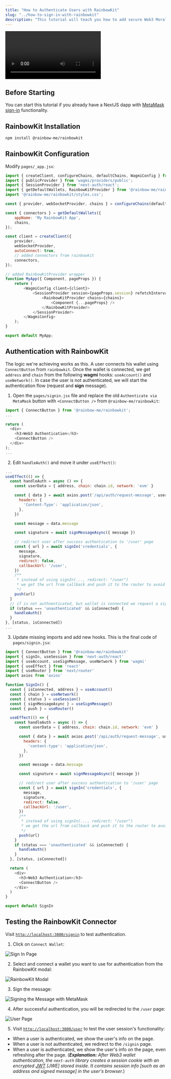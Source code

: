 ```yaml
---
title: "How to Authenticate Users with RainbowKit"
slug: "../how-to-sign-in-with-rainbowkit"
description: "This tutorial will teach you how to add secure Web3 Moralis authentication to your NextJS application by walking you through the task of creating a full-stack Web3 authentication solution using the popular NextJS framework."
---
```


<video controls>
  <source src="/video/9dcbe29-rainbow.mp4"/>
</video>

## Before Starting

You can start this tutorial if you already have a NextJS dapp with [MetaMask sign-in](doc:sign-in-with-metamask) functionality. 

## RainbowKit Installation

```bash npm2yarn
npm install @rainbow-me/rainbowkit
```

## RainbowKit Configuration

Modify `pages/_app.jsx`:

```javascript
import { createClient, configureChains, defaultChains, WagmiConfig } from 'wagmi';
import { publicProvider } from 'wagmi/providers/public';
import { SessionProvider } from 'next-auth/react';
import { getDefaultWallets, RainbowKitProvider } from '@rainbow-me/rainbowkit';
import '@rainbow-me/rainbowkit/styles.css';

const { provider, webSocketProvider, chains } = configureChains(defaultChains, [publicProvider()]);

const { connectors } = getDefaultWallets({
    appName: 'My RainbowKit App',
    chains,
});

const client = createClient({
    provider,
    webSocketProvider,
    autoConnect: true,
    // added connectors from rainbowkit
    connectors,
});

// added RainbowKitProvider wrapper
function MyApp({ Component, pageProps }) {
    return (
        <WagmiConfig client={client}>
            <SessionProvider session={pageProps.session} refetchInterval={0}>
                <RainbowKitProvider chains={chains}>
                    <Component {...pageProps} />
                </RainbowKitProvider>
            </SessionProvider>
        </WagmiConfig>
    );
}

export default MyApp;
```



## Authentication with RainbowKit

The logic we're achieving works as this. A user connects his wallet using `ConnectButton` from `rainbowkit`. Once the wallet is connected, we get `address` and `chain` from the following **wagmi** hooks: `useAccount()` and `useNetwork()`. In case the user is not authenticated, we will start the authentication flow (request and **sign** message).

1. Open the `pages/signin.jsx` file and replace the old `Authenticate via MetaMask` button with `<ConnectButton />` from `@rainbow-me/rainbowkit`:

```javascript
import { ConnectButton } from '@rainbow-me/rainbowkit';
...

return (
  <div>
  	<h3>Web3 Authentication</h3>
    <ConnectButton />
  </div>
);
...
```



2. Edit `handleAuth()` and move it under `useEffect()`: 

```javascript
...
useEffect(() => {
  const handleAuth = async () => {
    const userData = { address, chain: chain.id, network: 'evm' }

    const { data } = await axios.post('/api/auth/request-message', userData, {
      headers: {
        'Content-Type': 'application/json',
      },
    })

    const message = data.message

    const signature = await signMessageAsync({ message })

    // redirect user after success authentication to '/user' page
    const { url } = await signIn('credentials', {
      message,
      signature,
      redirect: false,
      callbackUrl: '/user',
    })
    /**
     * instead of using signIn(..., redirect: "/user")
     * we get the url from callback and push it to the router to avoid page refreshing
     */
    push(url)
  }
  // if is not authnenticated, but wallet is connected we request a signing message and sign it
  if (status === 'unauthenticated' && isConnected) {
    handleAuth()
  }
}, [status, isConnected])
...
```



3. Update missing imports and add new hooks. This is the final code of `pages/signin.jsx`:

```javascript
import { ConnectButton } from '@rainbow-me/rainbowkit'
import { signIn, useSession } from 'next-auth/react'
import { useAccount, useSignMessage, useNetwork } from 'wagmi'
import { useEffect } from 'react'
import { useRouter } from 'next/router'
import axios from 'axios'

function SignIn() {
  const { isConnected, address } = useAccount()
  const { chain } = useNetwork()
  const { status } = useSession()
  const { signMessageAsync } = useSignMessage()
  const { push } = useRouter()

  useEffect(() => {
    const handleAuth = async () => {
      const userData = { address, chain: chain.id, network: 'evm' }

      const { data } = await axios.post('/api/auth/request-message', userData, {
        headers: {
          'content-type': 'application/json',
        },
      })

      const message = data.message

      const signature = await signMessageAsync({ message })

      // redirect user after success authentication to '/user' page
      const { url } = await signIn('credentials', {
        message,
        signature,
        redirect: false,
        callbackUrl: '/user',
      })
      /**
       * instead of using signIn(..., redirect: "/user")
       * we get the url from callback and push it to the router to avoid page refreshing
       */
      push(url)
    }
    if (status === 'unauthenticated' && isConnected) {
      handleAuth()
    }
  }, [status, isConnected])

  return (
    <div>
      <h3>Web3 Authentication</h3>
      <ConnectButton />
    </div>
  )
}

export default SignIn
```



## Testing the RainbowKit Connector

Visit [`http://localhost:3000/signin`](http://localhost:3000/signin) to test authentication.

1. Click on `Connect Wallet`:

![Sign In Page](/img/content/240a10d-10.webp)

2. Select and connect a wallet you want to use for authentication from the RainbowKit modal:

![RainbowKit Modal](/img/content/17386f9-27.webp)

3. Sign the message:

![Signing the Message with MetaMask](/img/content/6ac66db-109.webp)

4. After successful authentication, you will be redirected to the `/user` page:

![User Page](/img/content/2642448-169.webp)

5. Visit [`http://localhost:3000/user`](http://localhost:3000/user) to test the user session's functionality: 

- When a user is authenticated, we show the user's info on the page.
- When a user is not authenticated, we redirect to the `/signin` page. 
- When a user is authenticated, we show the user's info on the page, even refreshing after the page. (_**Explanation:** After Web3 wallet authentication, the `next-auth` library creates a session cookie with an encrypted [JWT](https://jwt.io/introduction) [JWE] stored inside. It contains session info [such as an address and signed message] in the user's browser._)
